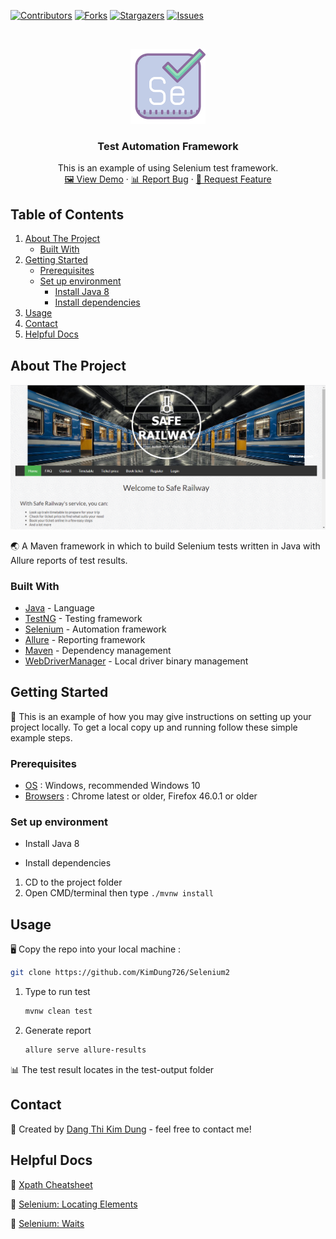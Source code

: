 [![Contributors][contributors-shield]][contributors-url]
[![Forks][forks-shield]][forks-url]
[![Stargazers][stars-shield]][stars-url]
[![Issues][issues-shield]][issues-url]

<!-- PROJECT LOGO -->
<br />
<p align="center">
  <a href="https://github.com/KimDung726/Selenium2">
    <img src="doc/image/logo.png" alt="Logo" width="120" height="120">
  </a>

<h3 align="center">Test Automation Framework</h3>

  <p align="center">
    This is an example of using Selenium test framework.
    <br />
    <a href="https://github.com/KimDung726/Selenium2">🖼 View Demo</a>
    ·
    <a href="https://github.com/KimDung726/Selenium2">📊 Report Bug</a>
    ·
    <a href="https://github.com/KimDung726/Selenium2">🛂 Request Feature</a>
  </p>

<!-- TABLE OF CONTENTS -->

## Table of Contents

1. [About The Project](#about-the-project)
    * [Built With](#built-with)
2. [Getting Started](#getting-started)
    * [Prerequisites](#prerequisites)
    * [Set up environment](#set-up-environment)
        - [Install Java 8](#install-java-8)
        - [Install dependencies](#install-dependencies)
3. [Usage](#usage)
4. [Contact](#contact)
5. [Helpful Docs](#helpful-docs)

<!-- ABOUT THE PROJECT -->

## About The Project

[![Website need testing][product-screenshot]](http://www.railway.somee.com/Page/HomePage.cshtml)

🌏 A Maven framework in which to build Selenium tests written in Java with Allure reports of test results.

### Built With

* [Java](https://en.wikipedia.org/wiki/Java_(programming_language)) - Language
* [TestNG](https://github.com/cbeust/testng) - Testing framework
* [Selenium](https://github.com/SeleniumHQ/selenium) - Automation framework
* [Allure](https://github.com/allure-framework) - Reporting framework
* [Maven](https://maven.apache.org/) - Dependency management
* [WebDriverManager](https://github.com/bonigarcia/webdrivermanager) - Local driver binary management

<!-- GETTING STARTED -->

## Getting Started

📖 This is an example of how you may give instructions on setting up your project locally. To get a local copy up and
running follow these simple example steps.


### Prerequisites

* [OS](https://www.microsoft.com/en-us/software-download/windows10) : Windows, recommended Windows 10
* [Browsers](https://www.jetbrains.com/idea/download/#section=windows) : Chrome latest or older, Firefox 46.0.1 or older


### Set up environment

- Install Java 8

- Install dependencies
1. CD to the project folder
2. Open CMD/terminal then type `./mvnw install`


<!-- USAGE -->

## Usage

🖥 Copy the repo into your local machine : 

   ```sh
   git clone https://github.com/KimDung726/Selenium2
   ```

1. Type to run test

   ```sh
   mvnw clean test
   ```
   
2. Generate report

   ```sh
   allure serve allure-results
   ```
   
📊 The test result locates in the test-output folder


<!-- CONTACT -->

## Contact

📱 Created by [Dang Thi Kim Dung](kimdung726@gmail.com) - feel free to contact me!


<!-- HELPFUL DOCS -->

## Helpful Docs

📑 [Xpath Cheatsheet](https://devhints.io/xpath)

📑 [Selenium: Locating Elements](https://selenium-python.readthedocs.io/locating-elements.html)

📑 [Selenium: Waits](https://selenium-python.readthedocs.io/waits.html)

[contributors-shield]: https://img.shields.io/github/contributors/KimDung726/Selenium2.svg?style=for-the-badge

[contributors-url]: https://github.com/KimDung726/Selenium2/graphs/contributors

[forks-shield]: https://img.shields.io/github/forks/KimDung726/Selenium2.svg?style=for-the-badge

[forks-url]: https://github.com/KimDung726/Selenium2/graphs/network/members

[stars-shield]: https://img.shields.io/github/stars/KimDung726/Selenium2.svg?style=for-the-badge

[stars-url]: https://github.com/KimDung726/Selenium2/graphs/stargazers

[issues-shield]: https://img.shields.io/github/issues/KimDung726/Selenium2.svg?style=for-the-badge

[issues-url]: https://github.com/KimDung726/Selenium2/graphs/issues

[license-shield]: https://img.shields.io/github/license/othneildrew/Best-README-Template.svg?style=for-the-badge

[license-url]:https://github.com/KimDung726/Selenium2/graphs/blob/master/LICENSE.txt

[linkedin-shield]: https://img.shields.io/badge/-LinkedIn-black.svg?style=for-the-badge&logo=linkedin&colorB=555

[product-screenshot]: doc/image/screenshot.png